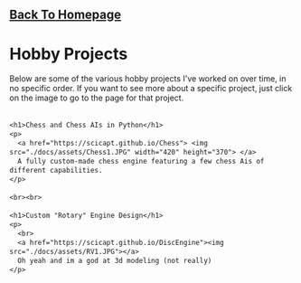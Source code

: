 <html>
<body>

  <h2>
    <a href="https://scicapt.github.io/"> Back To Homepage </a>
  </h2>
  
  <div>
    <h1>Hobby Projects</h1>
    <p>
      Below are some of the various hobby projects I've worked on over time, in no specific order. If you want to see more about a specific project, just click on the image to go to the page for that project.
      <br><br>
    </p>
    
    <h1>Chess and Chess AIs in Python</h1>
    <p>
      <a href="https://scicapt.github.io/Chess"> <img src="./docs/assets/Chess1.JPG" width="420" height="370"> </a>
      A fully custom-made chess engine featuring a few chess Ais of different capabilities.
    </p>
    
    <br><br>
    
    <h1>Custom "Rotary" Engine Design</h1>
    <p>
      <br>
      <a href="https://scicapt.github.io/DiscEngine"><img src="./docs/assets/RV1.JPG"></a>
      Oh yeah and im a god at 3d modeling (not really)
    </p>

</body>
</html>
